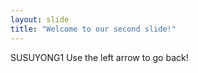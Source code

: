 ```yaml
---
layout: slide
title: "Welcome to our second slide!"
---
```

SUSUYONG1
Use the left arrow to go back!
